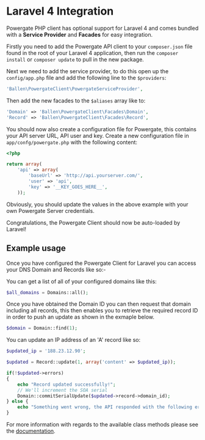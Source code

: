 # Laravel 4 Integration

Powergate PHP client has optional support for Laravel 4 and comes bundled with a **Service Provider** and **Facades** for easy integration.

Firstly you need to add the Powergate API client to your `composer.json` file found in the root of your Laravel 4 application, then run the `composer install` or `composer update` to pull in the new package.

 Next we need to add the service provider, to do this open up the `config/app.php` file and add the following line to the `$providers`:

```php
'Ballen\PowergateClient\PowergateServiceProvider',
```

Then add the new facades to the `$aliases` array like to:

```php
'Domain' => 'Ballen\PowergateClient\Facades\Domain',
'Record' => 'Ballen\PowergateClient\Facades\Record',
```

You should now also create a configuration file for Powergate, this contains your API server URL, API user and key. Create a new configuration file in `app/confg/powergate.php` with the following content:

```php
<?php

return array(
    'api' => array(
        'baseUrl' => 'http://api.yourserver.com/',
        'user' => 'api',
        'key' => '__KEY_GOES_HERE__',
    ));
```

Obviously, you should update the values in the above example with your own Powergate Server credentials.

Congratulations, the Powergate Client should now be auto-loaded by Laravel!

## Example usage

Once you have configured the Powergate Client for Laravel you can access your DNS Domain and Records like so:-

You can get a list of all of your configured domains like this:

```php
$all_domains = Domains::all();
```

Once you have obtained the Domain ID you can then request that domain including all records, this then enables you to retrieve the required record ID in order to push an update as shown in the exmaple below.

```php
$domain = Domain::find(1);

```

You can update an IP address of an 'A' record like so:

```php
$updated_ip = '188.23.12.90';

$updated = Record::update(1, array('content' => $updated_ip));

if(!$updated->errors)
{
    echo "Record updated successfully!";
    // We'll increment the SOA serial
    Domain::commitSerialUpdate($updated->record->domain_id);
} else {
    echo "Something went wrong, the API responded with the following error: $updated->message." ;
}
```

For more information with regards to the available class methods please see the [documentation](INDEX.md).